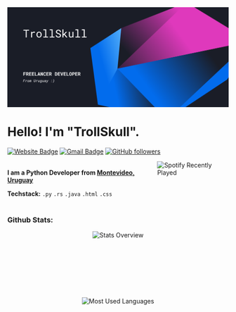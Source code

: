 <img align="center" src="assets/banner.png" />

# Hello! I'm "TrollSkull".
[![Website Badge](https://img.shields.io/badge/-trollskull.io-0a66c2?style=social&logo=Google-Chrome&logoColor=blue&link=https://trollskull.io)](https://trollskull.io)
[![Gmail Badge](https://img.shields.io/badge/-trollskull-c14438?style=social&logo=Gmail&logoColor=red&link=mailto:trollskull.contact@gmail.com)](mailto:trollskull.contact@gmail.com)
[![GitHub followers](https://img.shields.io/github/followers/TrollSkull?label=Follow&style=social)](https://github.com/TrollSkull)

<div style="display: flex; align-items: center; justify-content: flex-start;">
  <div style="margin-right: 10px;">
    <p><strong>I am a Python Developer from <a href="https://www.youtube.com/watch?v=g4dUHEkAL4M&ab_channel=TurismoAsturias" target="_blank">Montevideo, Uruguay</a></strong></p>
    <p><strong>Techstack:</strong> <code>.py</code> <code>.rs</code> <code>.java</code> <code>.html</code> <code>.css</code></p>
  </div>
  <img style="height: 100px; width: auto;" src="https://spotify-recently-played-readme.vercel.app/api?user=6893asg7e3odphxjvknfhgo0f&count=3" alt="Spotify Recently Played" />
</div>

### Github Stats:

<div align="center">
  <div style="display: flex; justify-content: center; gap: 20px; margin-bottom: 30px;">
    <div style="display: flex; flex-direction: column; align-items: center;">
      <img style="height: 150px;" src="https://github-readme-stats.vercel.app/api?username=TrollSkull&show_icons=true&theme=transparent" alt="Stats Overview" />
      <img style="height: 150px;" src="https://github-readme-stats.vercel.app/api/top-langs/?username=TrollSkull&layout=compact&theme=transparent" alt="Most Used Languages" />
    </div>
  </div>




